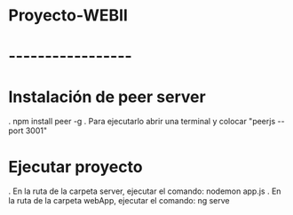 # Proyecto-WEBII

# -----------------
# Instalación de peer server
. npm install peer -g
. Para ejecutarlo abrir una terminal y colocar "peerjs --port 3001"

# Ejecutar proyecto
. En la ruta de la carpeta server, ejecutar el comando: nodemon app.js
. En la ruta de la carpeta webApp, ejecutar el comando: ng serve

